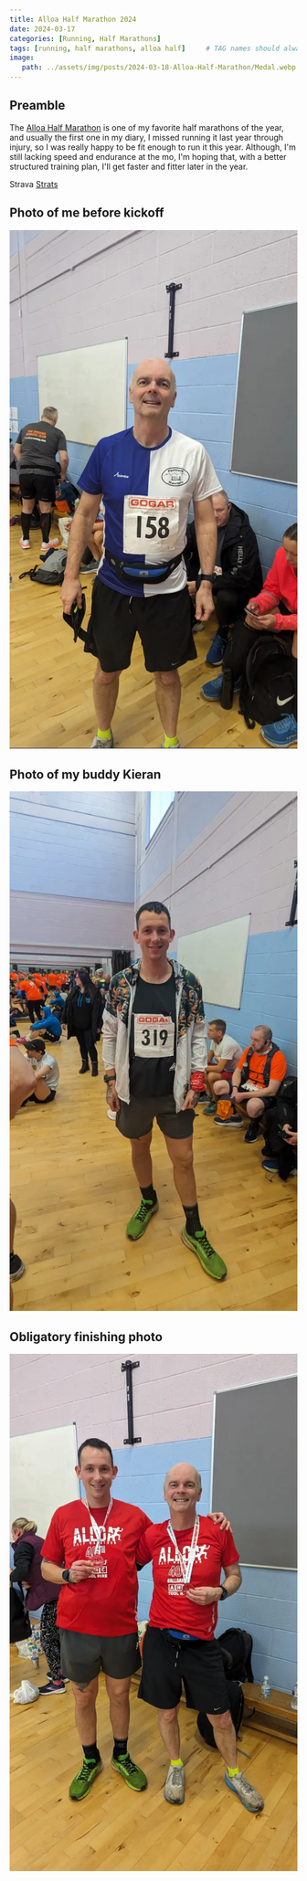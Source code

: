 ```yaml
---
title: Alloa Half Marathon 2024
date: 2024-03-17
categories: [Running, Half Marathons]
tags: [running, half marathons, alloa half]     # TAG names should always be lowercase
image:
   path: ../assets/img/posts/2024-03-18-Alloa-Half-Marathon/Medal.webp
---
```


## Preamble

The [Alloa Half Marathon](https://www.alloahalfmarathon.co.uk/) is one of my favorite half marathons of the year, and usually the first one in my diary, I missed running it last year through injury, so I was really happy to be fit enough to run it this year. Although, I'm still lacking speed and endurance at the mo, I'm hoping that, with a better structured training plan, I'll get faster and fitter later in the year.

Strava [Strats](https://www.strava.com/activities/10977789924/overview)

## Photo of me before kickoff

![Me me prior to the start](../../assets/img/posts/2024-03-18-Alloa-Half-Marathon/Me_wearing_harriers_top.webp)

## Photo of my buddy Kieran

![Kieran Smith](../../assets/img/posts/2024-03-18-Alloa-Half-Marathon/Kieran_Before_Race.webp)

## Obligatory finishing photo

![Finishing photo](../../assets/img/posts/2024-03-18-Alloa-Half-Marathon/Kieran_Billy_afer_race.webp)
